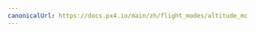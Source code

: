 ```yaml
---
canonicalUrl: https://docs.px4.io/main/zh/flight_modes/altitude_mc
---
```


<Redirect to="../flight_modes_mc/altitude" />
